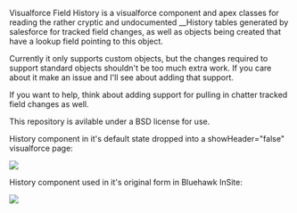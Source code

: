 Visualforce Field History is a visualforce component and apex classes for reading the rather cryptic and undocumented __History tables generated by salesforce for tracked field changes, as well as objects being created that have a lookup field pointing to this object.

Currently it only supports custom objects, but the changes required to support standard objects shouldn't be too much extra work. If you care about it make an issue and I'll see about adding that support.


If you want to help, think about adding support for pulling in chatter tracked field changes as well.

This repository is avilable under a BSD license for use.

History component in it's default state dropped into a showHeader="false" visualforce page:

![](http://github.com/capeterson/Visualforce-Field-History/raw/master/screenshot-default.png)

History component used in it's original form in Bluehawk InSite:

![](http://github.com/capeterson/Visualforce-Field-History/raw/master/screenshot.png)
